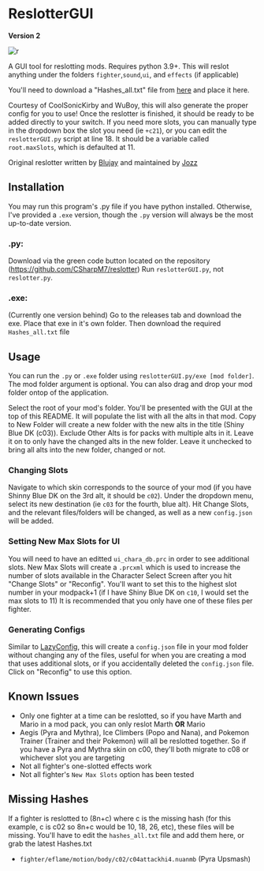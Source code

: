 # ReslotterGUI
**Version 2**

![r](https://i.imgur.com/2lWOEEu.png)

A GUI tool for reslotting mods. Requires python 3.9+. This will reslot anything under the folders `fighter`,`sound`,`ui`, and `effects` (if applicable)

You'll need to download a "Hashes_all.txt" file from [here](https://github.com/ultimate-research/archive-hashes/blob/master/Hashes_all) and place it here.

Courtesy of CoolSonicKirby and WuBoy, this will also generate the proper config for you to use! Once the reslotter is finished, it should be ready to be added directly to your switch. If you need more slots, you can manually type in the dropdown box the slot you need (ie `+c21`), or you can edit the `reslotterGUI.py` script at line 18. It should be a variable called `root.maxSlots`, which is defaulted at 11.

Original reslotter written by [Blujay](https://github.com/blu-dev) and maintained by [Jozz](https://github.com/jozz024/ssbu-skin-reslotter)

## Installation

You may run this program's .py file if you have python installed. Otherwise, I've provided a `.exe` version, though the `.py` version will always be the most up-to-date version.

### .py: 
Download via the green code button located on the repository (https://github.com/CSharpM7/reslotter) Run `reslotterGUI.py`, not `reslotter.py`.
### .exe:
(Currently one version behind)
Go to the releases tab and download the exe. Place that exe in it's own folder. Then download the required `Hashes_all.txt` file

## Usage

You can run the `.py` or `.exe` folder using `reslotterGUI.py/exe [mod folder]`. The mod folder argument is optional. You can also drag and drop your mod folder ontop of the application.

Select the root of your mod's folder. You'll be presented with the GUI at the top of this README. It will populate the list with all the alts in that mod. Copy to New Folder will create a new folder with the new alts in the title (Shiny Blue DK (c03)). Exclude Other Alts is for packs with multiple alts in it. Leave it on to only have the changed alts in the new folder. Leave it unchecked to bring all alts into the new folder, changed or not. 

### Changing Slots
Navigate to which skin corresponds to the source of your mod (if you have Shinny Blue DK on the 3rd alt, it should be `c02`). Under the dropdown menu, select its new destination (ie `c03` for the fourth, blue alt).  Hit Change Slots, and the relevant files/folders will be changed, as well as a new `config.json` will be added.
### Setting New Max Slots for UI
You will need to have an editted `ui_chara_db.prc` in order to see additional slots. New Max Slots will create a `.prcxml` which is used to increase the number of slots available in the Character Select Screen after you hit "Change Slots" or "Reconfig". You'll want to set this to the highest slot number in your modpack+1 (if I have Shiny Blue DK on `c10`, I would set the max slots to 11) It is recommended that you only have one of these files per fighter.
### Generating Configs
Similar to [LazyConfig](https://github.com/CSharpM7/SharpSmashSuite/tree/main/LazyConfig), this will create a `config.json` file in your mod folder without changing any of the files, useful for when you are creating a mod that uses additional slots, or if you accidentally deleted the `config.json` file. Click on "Reconfig" to use this option.

## Known Issues
- Only one fighter at a time can be reslotted, so if you have Marth and Mario in a mod pack, you can only reslot Marth **OR** Mario
 - Aegis (Pyra and Mythra), Ice Climbers (Popo and Nana), and Pokemon Trainer (Trainer and their Pokemon) will all be reslotted together. So if you have a Pyra and Mythra skin on c00, they'll both migrate to c08 or whichever slot you are targeting
- Not all fighter's one-slotted effects work
- Not all fighter's `New Max Slots` option has been tested

## Missing Hashes
If a fighter is reslotted to (8n+c) where c is the missing hash (for this example, c is c02 so 8n+c would be 10, 18, 26, etc), these files will be missing. You'll have to edit the `hashes_all.txt` file and add them here, or grab the latest Hashes.txt
- `fighter/eflame/motion/body/c02/c04attackhi4.nuanmb` (Pyra Upsmash)